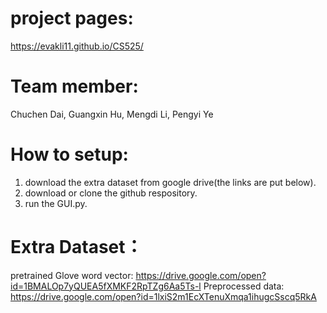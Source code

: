 # project pages:
https://evakli11.github.io/CS525/

# Team member: 
Chuchen Dai, Guangxin Hu, Mengdi Li, Pengyi Ye

# How to setup:
1. download the extra dataset from google drive(the links are put below).
2. download or clone the github respository.
3. run the GUI.py.

# Extra Dataset：
pretrained Glove word vector: https://drive.google.com/open?id=1BMALOp7yQUEA5fXMKF2RpTZg6Aa5Ts-l
Preprocessed data: https://drive.google.com/open?id=1lxiS2m1EcXTenuXmqa1ihugcSscq5RkA



